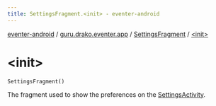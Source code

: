 ```yaml
---
title: SettingsFragment.<init> - eventer-android
---
```


[eventer-android](../../index.html) / [guru.drako.eventer.app](../index.html) / [SettingsFragment](index.html) / [&lt;init&gt;](./-init-.html)

# &lt;init&gt;

`SettingsFragment()`

The fragment used to show the preferences on the [SettingsActivity](../-settings-activity/index.html).


